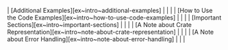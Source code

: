 | [Additional Examples][ex~intro~additional-examples] | | |
| [How to Use the Code Examples][ex~intro~how-to-use-code-examples] | | |
| [Important Sections][ex~intro~important-sections] | | |
| [A Note about Crate Representation][ex~intro~note-about-crate-representation] | | |
| [A Note about Error Handling][ex~intro~note-about-error-handling] | | |

